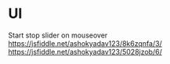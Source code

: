 # UI
Start stop slider on mouseover https://jsfiddle.net/ashokyadav123/8k6zqnfa/3/
https://jsfiddle.net/ashokyadav123/5028jzob/6/
